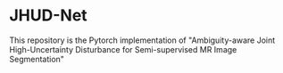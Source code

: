 # JHUD-Net
This repository is the Pytorch implementation of "Ambiguity-aware Joint High-Uncertainty Disturbance for Semi-supervised MR Image Segmentation"
